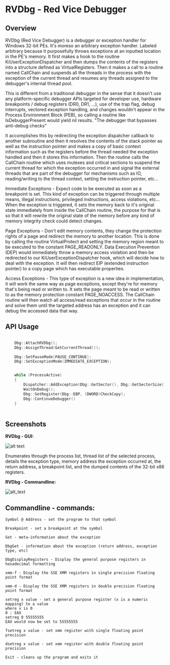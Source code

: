 # RVDbg - Red Vice Debugger

## Overview

RVDbg (Red Vice Debugger) is a debugger or exception handler for Windows 32-bit PEs. It's moreso an arbitrary exception handler. Labeled arbitrary because it purposefully throws exceptions at an inputted location in the PE's memory. It first makes a hook to the routine KiUserExceptionDispatcher and then dumps the contents of the registers into a structure defined as VirtualRegisters. Then it makes a call to a routine named CallChain and suspends all the threads in the process with the exception of the current thread and resumes any threads assigned to the debugger's internal thread pool.
 
This is different from a traditional debugger in the sense that it doesn't use any platform-specific debugger APIs targeted for developer use, hardware breakpoints / debug registers (DR0, DR1, ...), use of the trap flag, debug interrupts, vectored exception handling, and changes wouldn't appear in the Process Environment Block (PEB), so calling a routine like IsDebuggerPresent would yield nil results. "The debugger that bypasses anti-debug checks"

It accomplishes this by redirecting the exception dispatcher callback to another subroutine and then it resolves the contents of the stack pointer as well as the instruction pointer and makes a copy of basic context information such as the registers before the thread needed the exception handled and then it stores this information. Then the routine calls the CallChain routine which uses mutexes and critical sections to suspend the current thread for which the exception occurred in and signal the external threads that are part of the debugger for mechanisms such as IO, reading/writing to the thread context, setting the instruction pointer, etc...

Immediate Exceptions - Expect code to be executed as soon as a breakpoint is set. This kind of exception can be triggered through multiple means, illegal instructions, privileged instructions, access violations, etc... When the exception is triggered, it sets the memory back to it's original state immediately from inside the CallChain routine, the purpose for that is so that it will rewrite the original state of the memory before any kind of memory integrity check could detect changes.

Page Exceptions - Don't edit memory contents, they change the protection rights of a page and redirect the memory to another location. This is done by calling the routine VirtualProtect and setting the memory region meant to be executed to the constant PAGE_READONLY. Data Execution Prevention (DEP) would immediately throw a memory access violation and then be redirected to our KiUserExceptionDispatcher hook, which will decide how to deal with the exception. It will then redirect EIP (extended instruction pointer) to a copy page which has executable properties.

Access Exceptions - This type of exception is a new idea in implementation, it will work the same way as page exceptions, except they're for memory that's being read or written to. It sets the page meant to be read or written to as the memory protection constant PAGE_NOACCESS. The CallChain routine will then watch all access/read exceptions that occur in the routine and solve them until the targeted address has an exception and it can debug the accessed data that way.

## API Usage

```Cpp

    Dbg::AttachRVDbg();
    Dbg::AssignThread(GetCurrentThread());

    Dbg::SetPauseMode(PAUSE_CONTINUE);
    Dbg::SetExceptionMode(IMMEDIATE_EXCEPTION);


    while (ProcessActive)
    {
        Dispatcher::AddException(Dbg::GetSector(), Dbg::GetSectorSize(), IMMEDIATE_EXCEPTION, (DWORD)Process + CHECK_OFFSET);
        WaitOnDebug();
        Dbg::SetRegister(Dbg::EBP, (DWORD)CheckCopy);
        Dbg::ContinueDebugger()
    }
    
```
    

## Screenshots

**RVDbg - GUI:**

![alt text](https://i.imgur.com/vUek6Bf.png)

Enumerates through the process list, thread list of the selected process, details the exception type, memory address the exception occurred at, the return address, a breakpoint list, and the dumped contents of the 32-bit x86 registers.

**RVDbg - Commandline:**

![alt_text](https://i.imgur.com/3PYyVLR.png)


## Commandline - commands:
```
Symbol @ Address - set the program to that symbol
```
```
Breakpoint - set a breakpoint at the symbol
```
```
Get - meta-information about the exception
```
```
DbgGet - information about the exception (return address, exception type, etc)
```
```
DbgDisplayRegisters - Display the general purpose registers in hexadecimal formatting
```
```
xmm-f - Display the SSE XMM registers in single precision floating point format
```
```
xmm-d - Display the SSE XMM registers in double precision floating point format
```
```
setreg x value - set a general purpose register (x is a numeric mapping) to a value
where x is 0
0 : EAX
setreg 0 55555555
EAX would now be set to 55555555
```
```
fsetreg x value - set xmm register with single floating point precision
```
```
dsetreg x value - set xmm register with double floating point precision
```
```
Exit - cleans up the program and exits it
```

